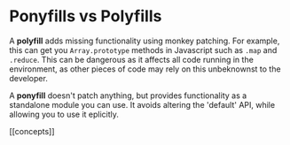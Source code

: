 # Ponyfills vs Polyfills

A **polyfill** adds missing functionality using monkey patching. For example, this can get you `Array.prototype` methods in Javascript such as `.map` and `.reduce`. This can be dangerous as it affects all code running in the environment, as other pieces of code may rely on this unbeknownst to the developer.

A **ponyfill** doesn't patch anything, but provides functionality as a standalone module you can use. It avoids altering the 'default' API, while allowing you to use it eplicitly.

[[concepts]]
